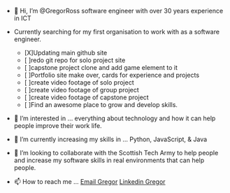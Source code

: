 - 👋 Hi, I’m @GregorRoss
      software engineer with over 30 years experience in ICT

 - Currently searching for my first organisation to work with as a software engineer.
     * [X]Updating main github site
     * [ ]redo git repo for solo project site
     * [ ]capstone project clone and add game element to it
     * [ ]Portfolio site make over, cards for experience and projects
     * [ ]create video footage of solo project
     * [ ]create video footage of group project
     * [ ]create video footage of capstone project
     * [ ]Find an awesome place to grow and develop skills.
  
- 👀 I’m interested in ...
      everything about technology and how it can help people improve their work life.
  
- 🌱 I’m currently increasing my skills in ...
      Python, JavaScript,  & Java
  
- 💞️ I’m looking to collaborate with the Scottish Tech Army to help people and increase my software skills in real environments that can help people.
  
- 📫 How to reach me ...
  [Email Gregor](mailto:gregor.home@btinternet.com)
  [Linkedin Gregor](https://www.linkedin.com/in/gregor-ross)


